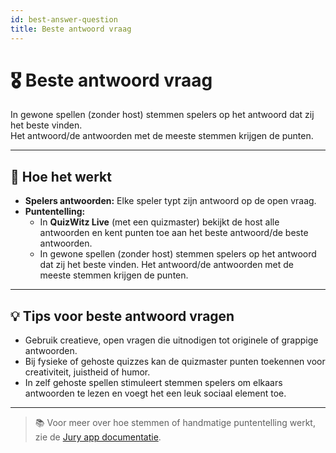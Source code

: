 ```yaml
---
id: best-answer-question
title: Beste antwoord vraag
---
```


# 🎖️ Beste antwoord vraag

In gewone spellen (zonder host) stemmen spelers op het antwoord dat zij het beste vinden.\
Het antwoord/de antwoorden met de meeste stemmen krijgen de punten.

---

## 📝 Hoe het werkt

- **Spelers antwoorden:** Elke speler typt zijn antwoord op de open vraag.
- **Puntentelling:**
    - In **QuizWitz Live** (met een quizmaster) bekijkt de host alle antwoorden en kent punten toe aan het beste antwoord/de beste antwoorden.
    - In gewone spellen (zonder host) stemmen spelers op het antwoord dat zij het beste vinden. Het antwoord/de antwoorden met de meeste stemmen krijgen de punten.

---

## 💡 Tips voor beste antwoord vragen

- Gebruik creatieve, open vragen die uitnodigen tot originele of grappige antwoorden.
- Bij fysieke of gehoste quizzes kan de quizmaster punten toekennen voor creativiteit, juistheid of humor.
- In zelf gehoste spellen stimuleert stemmen spelers om elkaars antwoorden te lezen en voegt het een leuk sociaal element toe.

---

> 📚 Voor meer over hoe stemmen of handmatige puntentelling werkt, zie de [Jury app documentatie](../quizmaster/004-jury-app.md).
